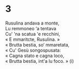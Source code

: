 # 3  
  
Rusulina andava a monte,  
Lu remmoneo ‘a tentava  
Cu' 'na scatua 'e recchini,  
« E mmaritcte, Rusulina. »  
« Brutta bestia, so‘ mmaretata,  
« Cu' Gesù songospusata:  
« Cagna stato e cagna loco,  
« Brutta bestia, int'a lu foco. » (i)  
  
  
